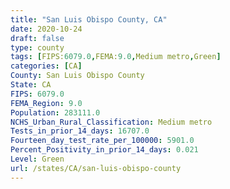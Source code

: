 ```yaml
---
title: "San Luis Obispo County, CA"
date: 2020-10-24
draft: false
type: county
tags: [FIPS:6079.0,FEMA:9.0,Medium metro,Green]
categories: [CA]
County: San Luis Obispo County
State: CA
FIPS: 6079.0
FEMA_Region: 9.0
Population: 283111.0
NCHS_Urban_Rural_Classification: Medium metro
Tests_in_prior_14_days: 16707.0
Fourteen_day_test_rate_per_100000: 5901.0
Percent_Positivity_in_prior_14_days: 0.021
Level: Green
url: /states/CA/san-luis-obispo-county
---
```




